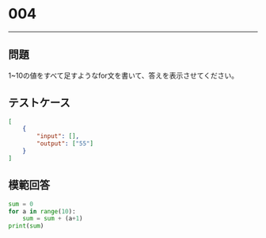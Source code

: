 # 004

---
## 問題

1~10の値をすべて足すようなfor文を書いて、答えを表示させてください。

## テストケース

```json
[
	{
		"input": [],
		"output": ["55"]
  	}
]
```

## 模範回答
```python
sum = 0
for a in range(10):
	sum = sum + (a+1)
print(sum)
```
